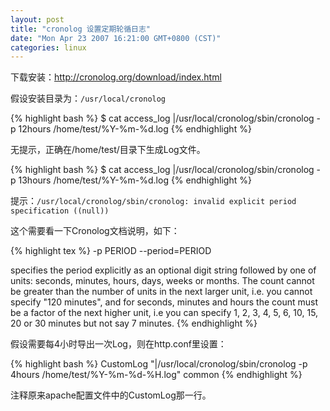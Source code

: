 ```yaml
---
layout: post
title: "cronolog 设置定期轮循日志"
date: "Mon Apr 23 2007 16:21:00 GMT+0800 (CST)"
categories: linux
---
```


下载安装：http://cronolog.org/download/index.html

假设安装目录为：`/usr/local/cronolog`

{% highlight bash %}
$ cat access_log |/usr/local/cronolog/sbin/cronolog -p 12hours /home/test/%Y-%m-%d.log
{% endhighlight %}

无提示，正确在/home/test/目录下生成Log文件。

{% highlight bash %}
$ cat access_log |/usr/local/cronolog/sbin/cronolog -p 13hours /home/test/%Y-%m-%d.log
{% endhighlight %}

提示：`/usr/local/cronolog/sbin/cronolog: invalid explicit period specification ((null))`

这个需要看一下Cronolog文档说明，如下：

{% highlight tex %}
-p PERIOD
--period=PERIOD

specifies the period explicitly as an optional digit string followed by one of units: seconds, minutes,
hours, days, weeks or months. The count cannot be greater than the number of units in the
next larger unit, i.e. you cannot specify "120 minutes", and for seconds, minutes and hours the
count must be a factor of the next higher unit, i.e you can specify 1, 2, 3, 4, 5, 6, 10, 15, 20 or 30
minutes but not say 7 minutes.
{% endhighlight %}

假设需要每4小时导出一次Log，则在http.conf里设置：

{% highlight bash %}
CustomLog "|/usr/local/cronolog/sbin/cronolog -p 4hours /home/test/%Y-%m-%d-%H.log" common
{% endhighlight %}

注释原来apache配置文件中的CustomLog那一行。
